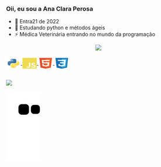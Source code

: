 ###   Oii, eu sou a Ana Clara Perosa

- 🔭 Entra21 de 2022
- 🌱 Estudando python e métodos ágeis
- ⚡ Médica Veterinária entrando no mundo da programação

<div align="center">
  <a href="https://github.com/AnaClaraPerosa">
  <img height="180em" src="https://github-readme-stats.vercel.app/api?username=AnaClaraPerosa&show_icons=true&theme=dracula&include_all_commits=true&count_private=true"/>
</div>
<div style="display: inline_block"><br>
  <img align="center" alt="Rafa-Python" height="30" width="40" src="https://raw.githubusercontent.com/devicons/devicon/master/icons/python/python-original.svg">
  <img align="center" alt="Rafa-Js" height="30" width="40" src="https://raw.githubusercontent.com/devicons/devicon/master/icons/javascript/javascript-plain.svg">
  <img align="center" alt="Rafa-HTML" height="30" width="40" src="https://raw.githubusercontent.com/devicons/devicon/master/icons/html5/html5-original.svg">
  <img align="center" alt="Rafa-CSS" height="30" width="40" src="https://raw.githubusercontent.com/devicons/devicon/master/icons/css3/css3-original.svg">
</div>
  
  ##
 
 <div>
   <a href="https://www.linkedin.com/in/anaclaraperosa/" target="_blank"><img src="https://img.shields.io/badge/-LinkedIn-%230077B5?style=for-the-badge&logo=linkedin&logoColor=white" target="_blank"></a>
   
   ![Snake animation](https://github.com/AnaClaraPerosa/AnaClaraPerosa/blob/output/github-contribution-grid-snake.svg)
 </div>
